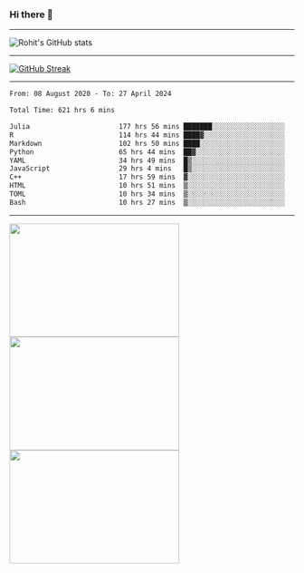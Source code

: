 ### Hi there 👋

<hr/>

![Rohit's GitHub stats](https://github-readme-stats.vercel.app/api?username=RohitRathore1&show_icons=true&theme=transparent)

<hr/>

[![GitHub Streak](http://github-readme-streak-stats.herokuapp.com?user=RohitRathore1&theme=dark&mode=weekly)](https://git.io/streak-stats)

<hr/>

<!--START_SECTION:waka-->

```txt
From: 08 August 2020 - To: 27 April 2024

Total Time: 621 hrs 6 mins

Julia                      177 hrs 56 mins ███████░░░░░░░░░░░░░░░░░░   28.65 %
R                          114 hrs 44 mins ████▓░░░░░░░░░░░░░░░░░░░░   18.47 %
Markdown                   102 hrs 50 mins ████░░░░░░░░░░░░░░░░░░░░░   16.56 %
Python                     65 hrs 44 mins  ██▓░░░░░░░░░░░░░░░░░░░░░░   10.58 %
YAML                       34 hrs 49 mins  █▒░░░░░░░░░░░░░░░░░░░░░░░   05.61 %
JavaScript                 29 hrs 4 mins   █▒░░░░░░░░░░░░░░░░░░░░░░░   04.68 %
C++                        17 hrs 59 mins  ▓░░░░░░░░░░░░░░░░░░░░░░░░   02.90 %
HTML                       10 hrs 51 mins  ▒░░░░░░░░░░░░░░░░░░░░░░░░   01.75 %
TOML                       10 hrs 34 mins  ▒░░░░░░░░░░░░░░░░░░░░░░░░   01.70 %
Bash                       10 hrs 27 mins  ▒░░░░░░░░░░░░░░░░░░░░░░░░   01.68 %
```

<!--END_SECTION:waka-->

<hr/>

<p>
  <img src="https://wakatime.com/share/@TeAmp0is0N/0205e68a-e5ed-48bf-b870-3c94c1fa77d3.svg" width="300" height="200">
  <img src="https://wakatime.com/share/@TeAmp0is0N/3935ee43-08a3-493e-8b95-60c1f9204b15.svg" width="300" height="200">
  <img src="https://wakatime.com/share/@TeAmp0is0N/8717aacc-7340-44e0-abb1-987dc9823fcd.svg" width="300" height="200">
</p>




